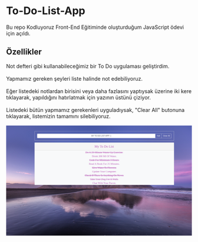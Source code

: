 # To-Do-List-App
Bu repo Kodluyoruz Front-End Eğitiminde oluşturduğum JavaScript ödevi için açıldı.<br/>
## Özellikler
Not defteri gibi kullanabileceğimiz bir To Do uygulaması geliştirdim.<br/><br/>
Yapmamız gereken şeyleri liste halinde not edebiliyoruz.<br/><br/>
Eğer listedeki notlardan birisini veya daha fazlasını yaptıysak üzerine iki kere tıklayarak, yapıldığını hatırlatmak için yazının üstünü çiziyor.<br/><br/>
Listedeki bütün yapmamız gerekenleri uyguladıysak, "Clear All" butonuna tıklayarak, listemizin tamamını silebiliyoruz.<br/><br/>
<img src='https://github.com/ibrahimethemkot/To-Do-List-App/blob/main/Ekran_Goruntusu.png'>
